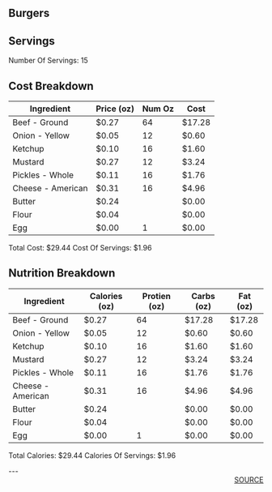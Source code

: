 ## Burgers
## Servings
Number Of Servings: 15
## Cost Breakdown
| Ingredient | Price (oz) | Num Oz | Cost |
| ------------ | ------------ | ------------ | ------------ |
| Beef - Ground | $0.27 | 64 | $17.28 |
| Onion - Yellow | $0.05 | 12 | $0.60 |
| Ketchup | $0.10 | 16 | $1.60 |
| Mustard | $0.27 | 12 | $3.24 |
| Pickles - Whole | $0.11 | 16 | $1.76 |
| Cheese - American | $0.31 | 16 | $4.96 |
| Butter | $0.24 |  | $0.00 |
| Flour | $0.04 |  | $0.00 |
| Egg | $0.00 | 1 | $0.00 |

Total Cost: $29.44
Cost Of Servings: $1.96
## Nutrition Breakdown
| Ingredient | Calories (oz) | Protien (oz) | Carbs (oz) | Fat (oz) |
| ------------ | ------------ | ------------ | ------------ | ------------ |
| Beef - Ground | $0.27 | 64 | $17.28 | $17.28 |
| Onion - Yellow | $0.05 | 12 | $0.60 | $0.60 |
| Ketchup | $0.10 | 16 | $1.60 | $1.60 |
| Mustard | $0.27 | 12 | $3.24 | $3.24 |
| Pickles - Whole | $0.11 | 16 | $1.76 | $1.76 |
| Cheese - American | $0.31 | 16 | $4.96 | $4.96 |
| Butter | $0.24 |  | $0.00 | $0.00 |
| Flour | $0.04 |  | $0.00 | $0.00 |
| Egg | $0.00 | 1 | $0.00 | $0.00 |

Total Calories: $29.44
Calories Of Servings: $1.96
<div style='page-break-after: always;'></div>
---
<div style='page-break-after: always;'></div>
<div style='text-align: right'>
<a href='https://docs.google.com/spreadsheets/d/e/2PACX-1vSAyak9YlStJt0W2QiXNHVF8FODXyzkGh0HTz9XkhPPqGQ7IycIP1MG9gofJCHmb8c_vAcLKiqcYQXQ/pub?output=xlsx'>SOURCE</a>
</div>
